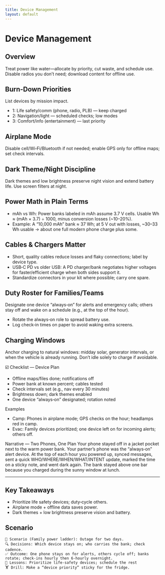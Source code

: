 ```yaml
---
title: Device Management
layout: default
---
```


# Device Management

## Overview
Treat power like water—allocate by priority, cut waste, and schedule use. Disable radios you don’t need; download content for offline use.

## Burn-Down Priorities
List devices by mission impact.

- 1: Life safety/comm (phone, radio, PLB) — keep charged
- 2: Navigation/light — scheduled checks; low modes
- 3: Comfort/info (entertainment) — last priority

## Airplane Mode
Disable cell/Wi‑Fi/Bluetooth if not needed; enable GPS only for offline maps; set check intervals.

## Dark Theme/Night Discipline
Dark themes and low brightness preserve night vision and extend battery life. Use screen filters at night.

## Power Math in Plain Terms
- mAh vs Wh: Power banks labeled in mAh assume 3.7 V cells. Usable Wh ≈ (mAh × 3.7) ÷ 1000, minus conversion losses (~10–20%).
- Example: A “10,000 mAh” bank ≈ 37 Wh; at 5 V out with losses, ~30–33 Wh usable → about one full modern phone charge plus some.

## Cables & Chargers Matter
- Short, quality cables reduce losses and flaky connections; label by device type.
- USB‑C PD vs older USB: A PD charger/bank negotiates higher voltages for faster/efficient charge when both sides support it.
- Standardize connectors in your kit where possible; carry one spare.

## Duty Roster for Families/Teams
Designate one device “always‑on” for alerts and emergency calls; others stay off and wake on a schedule (e.g., at the top of the hour).

- Rotate the always‑on role to spread battery use.
- Log check‑in times on paper to avoid waking extra screens.

## Charging Windows
Anchor charging to natural windows: midday solar, generator intervals, or when the vehicle is already running. Don’t idle solely to charge if avoidable.

☑️ Checklist — Device Plan
- Offline maps/files done; notifications off
- Power bank at known percent; cables tested
- Check intervals set (e.g., nav every 30 minutes)
- Brightness down; dark themes enabled
- One device “always‑on” designated; rotation noted

Examples
- Camp: Phones in airplane mode; GPS checks on the hour; headlamps red in camp.
- Evac: Family devices prioritized; one device left on for incoming alerts; others off.

Narrative — Two Phones, One Plan
Your phone stayed off in a jacket pocket next to the warm power bank. Your partner’s phone was the “always‑on” alert device. At the top of each hour you powered up, synced messages, sent a quick WHO/WHERE/WHEN/WHAT/INTENT update, marked the time on a sticky note, and went dark again. The bank stayed above one bar because you charged during the sunny window at lunch.

---

## Key Takeaways
- Prioritize life safety devices; duty‑cycle others.
- Airplane mode + offline data saves power.
- Dark themes + low brightness preserve vision and battery.

## Scenario

```
🧭 Scenario (Family power ladder): Outage for two days.
🔍 Decisions: Which device stays on; who carries the bank; check cadence.
✅ Outcome: One phone stays on for alerts, others cycle off; banks rotate; check‑ins hourly then 6‑hourly overnight.
🧠 Lessons: Prioritize life‑safety devices; schedule the rest
🏋️ Drill: Make a “device priority” sticky for the fridge.
```
